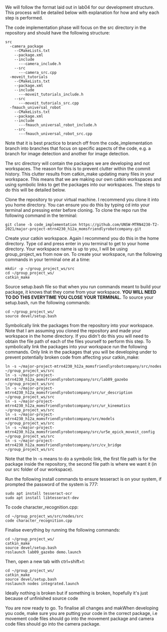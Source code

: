 We will follow the format laid out in lab04 for our development structure. This process will be detailed below with explanation for how and why each step is performed.

The code implementation phase will focus on the src directory in the repository and should have the following structure:

```
src
  -camera_package
    --CMakeLists.txt
    --package.xml
    --include
      ---camera_include.h
    --src
      ---camera_src.cpp
  -moveit_tutorials
    --CMakeLists.txt
    --package.xml
    --include
      ---moveit_tutorials_include.h
    --src
      ---moveit_tutorials_src.cpp
  -fmauch_universal_robot
    --CMakeLists.txt
    --package.xml
    --include
      ---fmauch_universal_robot_include.h
    --src
      ---fmauch_universal_robot_src.cpp
```

Note that it is best practice to branch off from the code_implementation branch into branches that focus on specific aspects of the code, e.g. a branch
for image detection and another for image detection.

The src directory will contain the packages we are developing and not workspaces. The reason for this is to prevent clutter within the commit history. This clutter results
from catkin_make updating many files in your workspace. This means that we are making our own catkin workspaces and using symbolic links to get the packages into our workspaces. The steps to do this will be detailed below.

Clone the repository to your virtual machine. I recommend you clone it into you home directory. You can ensure you do this by typing cd into your terminal and pressing enter
before cloning. To clone the repo run the following command in the terminal:

```
git clone -b code_implementation https://github.com/UNSW-MTRN4230-T2-2021/major-project-mtrn4230_h12a_momsfriendlyrobotcompany.git
```

Create your catkin workspace. Again I recommend you do this in the home directory. Type cd and press enter in you terminal to get to your home directory. Your workspace name
is up to you, I will be using group_project_ws from now on. To create your workspace, run the following commands in your terminal one at a time:

```
mkdir -p ~/group_project_ws/src
cd ~/group_project_ws/
catkin_make
```

Source setup.bash file so that when you run commands meant to build your package, it knows that they come from your workspace. **YOU WILL NEED TO DO THIS EVERYTIME YOU CLOSE YOUR TERMINAL.** To source your setup.bash, run the following commands:

```
cd ~/group_project_ws/
source devel/setup.bash
```

Symbolically link the packages from the repository into your workspace. Note that I am assuming you cloned the repository and made your workspace in the home directory. If you didn't do this you will need to obtain the file path of each of the files yourself to perform this step. To symbolically link the packages into your workspace run the following commands. Only link in the packages that you will be developing under to prevent potentially broken code from affecting your catkin_make:

```
ln -s ~/major-project-mtrn4230_h12a_momsfriendlyrobotcompany/src/nodes ~/group_project_ws/src
ln -s ~/major-project-mtrn4230_h12a_momsfriendlyrobotcompany/src/lab09_gazebo ~/group_project_ws/src
ln -s ~/major-project-mtrn4230_h12a_momsfriendlyrobotcompany/src/ur_description ~/group_project_ws/src
ln -s ~/major-project-mtrn4230_h12a_momsfriendlyrobotcompany/src/ur_kinematics ~/group_project_ws/src
ln -s ~/major-project-mtrn4230_h12a_momsfriendlyrobotcompany/src/models ~/group_project_ws/src
ln -s ~/major-project-mtrn4230_h12a_momsfriendlyrobotcompany/src/ur5e_epick_moveit_config ~/group_project_ws/src
ln -s ~/major-project-mtrn4230_h12a_momsfriendlyrobotcompany/src/cv_bridge ~/group_project_ws/src
```

Note that the ln -s means to do a symbolic link, the first file path is for the package inside the repository, the second file path is where we want it (in our src folder of our workspace).

Run the following install commands to ensure tesseract is on your system, if prompted the password of the system is 777:
```
sudo apt install tesseract-ocr 
sudo apt install libtesseract-dev
```

To code character_recognition.cpp:
```
cd ~/group_project_ws/src/nodes/src
code character_recognition.cpp
```

Finalise everything by running the following commands:

```
cd ~/group_project_ws/
catkin_make
source devel/setup.bash
roslaunch lab09_gazebo demo.launch
```

Then, open a new tab with ctrl+shift+t:

```
cd ~/group_project_ws/
catkin_make
source devel/setup.bash
roslaunch nodes integrated.launch
```

Ideally nothing is broken but if something is broken, hopefully it's just because of unfinished source code

You are now ready to go. To finalise all changes and makWhen developing you code, make sure you are putting your code in the correct package, i.e movement code files should go into the movement package and camera code files should go into the camera package.
